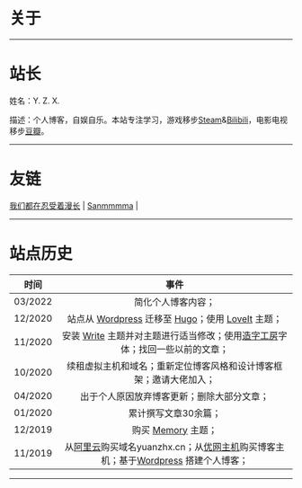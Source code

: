 # 关于


---

# 站长
姓名：Y. Z. X.

描述：个人博客，自娱自乐。本站专注学习，游戏移步[Steam](https://steamcommunity.com/id/yuanzhx)&[Bilibili](https://space.bilibili.com/1643918)，电影电视移步[豆瓣](https://www.douban.com/people/219712494/?_i=7970217xEjG0DP)。

---

# 友链

[我们都在忍受着漫长](https://yue-s.cn/) | [Sanmmmma](http://8.129.27.135/) |

---

# 站点历史

| 时间 | 事件 |
|:----:|:----:|
| 03/2022 | 简化个人博客内容；
| 12/2020 | 站点从 [Wordpress](https://zh-hk.wordpress.org/download/) 迁移至 [Hugo](https://gohugo.io/)；使用 [LoveIt](https://github.com/dillonzq/LoveIt) 主题；
| 11/2020 | 安装 [Write](http://demo.themegraphy.com/write/) 主题并对主题进行适当修改；使用[造字工房](https://www.makefont.com/index.html)字体；找回一些以前的文章；
| 10/2020 | 续租虚拟主机和域名；重新定位博客风格和设计博客框架；邀请大佬加入；
| 04/2020 | 出于个人原因放弃博客更新；删除大部分文章；
| 01/2020 | 累计撰写文章30余篇；
| 12/2019 | 购买 [Memory](https://shawnzeng.com/) 主题；
| 11/2019 | 从[阿里云](https://cn.aliyun.com/?utm_content=se_1000301881)购买域名yuanzhx.cn；从[优网主机](https://youwebcloud.com/)购买博客主机；基于[Wordpress](https://zh-hk.wordpress.org/download/) 搭建个人博客；

---


